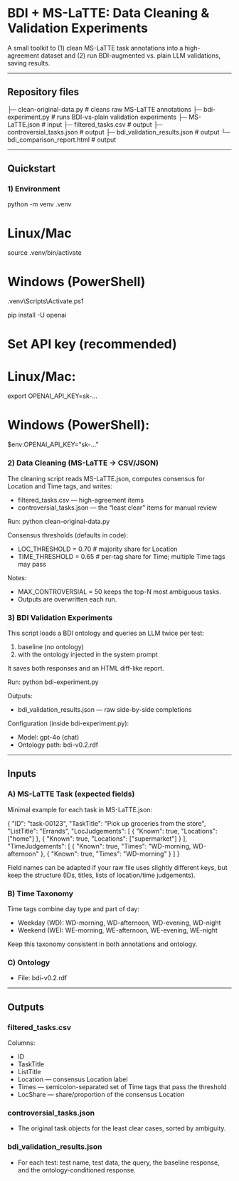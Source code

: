 # BDI + MS-LaTTE: Data Cleaning & Validation Experiments

A small toolkit to (1) clean MS-LaTTE task annotations into a high-agreement dataset and (2) run BDI-augmented vs. plain LLM validations, saving results.

--------------------------------------------------------------------------------

## Repository files


├─ clean-original-data.py          # cleans raw MS-LaTTE annotations
├─ bdi-experiment.py               # runs BDI-vs-plain validation experiments
├─ MS-LaTTE.json                   # input 
├─ filtered_tasks.csv              # output 
├─ controversial_tasks.json        # output 
├─ bdi_validation_results.json     # output 
└─ bdi_comparison_report.html      # output 

--------------------------------------------------------------------------------

## Quickstart

### 1) Environment

python -m venv .venv
# Linux/Mac
source .venv/bin/activate
# Windows (PowerShell)
 .venv\Scripts\Activate.ps1

pip install -U openai

# Set API key (recommended)
# Linux/Mac:
export OPENAI_API_KEY=sk-...
# Windows (PowerShell):
 $env:OPENAI_API_KEY="sk-..."


### 2) Data Cleaning (MS-LaTTE → CSV/JSON)

The cleaning script reads MS-LaTTE.json, computes consensus for Location and Time tags, and writes:

- filtered_tasks.csv — high-agreement items
- controversial_tasks.json — the “least clear” items for manual review

Run:
python clean-original-data.py

Consensus thresholds (defaults in code):
- LOC_THRESHOLD = 0.70   # majority share for Location
- TIME_THRESHOLD = 0.65  # per-tag share for Time; multiple Time tags may pass

Notes:
- MAX_CONTROVERSIAL = 50 keeps the top-N most ambiguous tasks.
- Outputs are overwritten each run.

### 3) BDI Validation Experiments

This script loads a BDI ontology and queries an LLM twice per test:
1) baseline (no ontology)
2) with the ontology injected in the system prompt

It saves both responses and an HTML diff-like report.

Run:
python bdi-experiment.py

Outputs:
- bdi_validation_results.json — raw side-by-side completions

Configuration (inside bdi-experiment.py):
- Model: gpt-4o (chat)
- Ontology path: bdi-v0.2.rdf


--------------------------------------------------------------------------------

## Inputs

### A) MS-LaTTE Task (expected fields)

Minimal example for each task in MS-LaTTE.json:

{
  "ID": "task-00123",
  "TaskTitle": "Pick up groceries from the store",
  "ListTitle": "Errands",
  "LocJudgements": [
    { "Known": true, "Locations": ["home"] },
    { "Known": true, "Locations": ["supermarket"] }
  ],
  "TimeJudgements": [
    { "Known": true, "Times": "WD-morning, WD-afternoon" },
    { "Known": true, "Times": "WD-morning" }
  ]
}

Field names can be adapted if your raw file uses slightly different keys, but keep the structure (IDs, titles, lists of location/time judgements).

### B) Time Taxonomy

Time tags combine day type and part of day:

- Weekday (WD): WD-morning, WD-afternoon, WD-evening, WD-night
- Weekend (WE): WE-morning, WE-afternoon, WE-evening, WE-night

Keep this taxonomy consistent in both annotations and ontology.

### C) Ontology

- File: bdi-v0.2.rdf 


--------------------------------------------------------------------------------

## Outputs

### filtered_tasks.csv
Columns:
- ID
- TaskTitle
- ListTitle
- Location     — consensus Location label
- Times        — semicolon-separated set of Time tags that pass the threshold
- LocShare     — share/proportion of the consensus Location

### controversial_tasks.json
- The original task objects for the least clear cases, sorted by ambiguity.

### bdi_validation_results.json
- For each test: test name, test data, the query, the baseline response, and the ontology-conditioned response.

